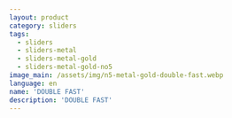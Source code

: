 ```yaml
---
layout: product
category: sliders
tags:
  - sliders
  - sliders-metal
  - sliders-metal-gold
  - sliders-metal-gold-no5
image_main: /assets/img/n5-metal-gold-double-fast.webp
language: en
name: 'DOUBLE FAST'
description: 'DOUBLE FAST'
---
```

